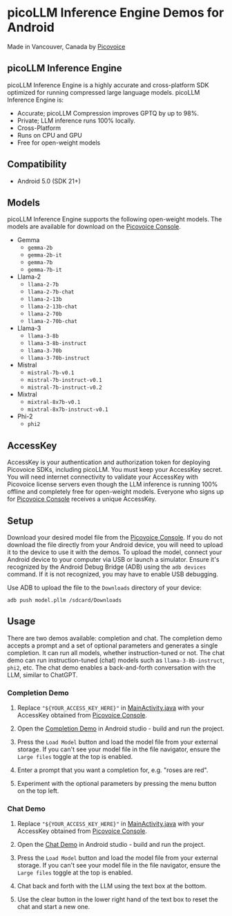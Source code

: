 # picoLLM Inference Engine Demos for Android

Made in Vancouver, Canada by [Picovoice](https://picovoice.ai)

## picoLLM Inference Engine

picoLLM Inference Engine is a highly accurate and cross-platform SDK optimized for running compressed large language
models. picoLLM Inference Engine is:

- Accurate; picoLLM Compression improves GPTQ by up to 98%.
- Private; LLM inference runs 100% locally.
- Cross-Platform
- Runs on CPU and GPU
- Free for open-weight models

## Compatibility

- Android 5.0 (SDK 21+)

## Models

picoLLM Inference Engine supports the following open-weight models. The models are available for download on the [Picovoice Console](https://console.picovoice.ai/).

- Gemma
    - `gemma-2b`
    - `gemma-2b-it`
    - `gemma-7b`
    - `gemma-7b-it`
- Llama-2
    - `llama-2-7b`
    - `llama-2-7b-chat`
    - `llama-2-13b`
    - `llama-2-13b-chat`
    - `llama-2-70b`
    - `llama-2-70b-chat`
- Llama-3
    - `llama-3-8b`
    - `llama-3-8b-instruct`
    - `llama-3-70b`
    - `llama-3-70b-instruct`
- Mistral
    - `mistral-7b-v0.1`
    - `mistral-7b-instruct-v0.1`
    - `mistral-7b-instruct-v0.2`
- Mixtral
    - `mixtral-8x7b-v0.1`
    - `mixtral-8x7b-instruct-v0.1`
- Phi-2
  - `phi2`

## AccessKey

AccessKey is your authentication and authorization token for deploying Picovoice SDKs, including picoLLM.
You must keep your AccessKey secret. You will need internet connectivity to validate your AccessKey with
Picovoice license servers even though the LLM inference is running 100% offline and completely free for
open-weight models. Everyone who signs up for [Picovoice Console](https://console.picovoice.ai/) receives a unique AccessKey.

## Setup

Download your desired model file from the [Picovoice Console](https://console.picovoice.ai/). If you do not download the file directly from your Android device, you will need to upload it to the device to use it with the demos. To upload the model, connect your Android device to your computer via USB or launch a simulator. Ensure it's recognized by the Android Debug Bridge (ADB) using the `adb devices` command. If it is not recognized, you may have to enable USB debugging.

Use ADB to upload the file to the `Downloads` directory of your device:
```console
adb push model.pllm /sdcard/Downloads
```

## Usage

There are two demos available: completion and chat. The completion demo accepts a prompt and a set of optional
parameters and generates a single completion. It can run all models, whether instruction-tuned or not. The chat demo can
run instruction-tuned (chat) models such as `llama-3-8b-instruct`, `phi2`, etc. The chat demo enables a back-and-forth
conversation with the LLM, similar to ChatGPT.

### Completion Demo

1. Replace `"${YOUR_ACCESS_KEY_HERE}"` in [MainActivity.java](Completion/picollm-completion-demo/src/main/java/ai/picovoice/picollmcompletiondemo/MainActivity.java)
with your AccessKey obtained from [Picovoice Console](https://console.picovoice.ai/).

2. Open the [Completion Demo](Completion) in Android studio - build and run the project.

3. Press the `Load Model` button and load the model file from your external storage. If you can't see your model file in the file navigator, ensure the `Large files` toggle at the top is enabled.

4. Enter a prompt that you want a completion for, e.g. "roses are red".

5. Experiment with the optional parameters by pressing the menu button on the top left.

### Chat Demo

1. Replace `"${YOUR_ACCESS_KEY_HERE}"` in [MainActivity.java](Chat/picollm-chat-demo/src/main/java/ai/picovoice/picollmchatdemo/MainActivity.java)
with your AccessKey obtained from [Picovoice Console](https://console.picovoice.ai/).

2. Open the [Chat Demo](Chat) in Android studio - build and run the project.

3. Press the `Load Model` button and load the model file from your external storage. If you can't see your model file in the file navigator, ensure the `Large files` toggle at the top is enabled.

4. Chat back and forth with the LLM using the text box at the bottom.

5. Use the clear button in the lower right hand of the text box to reset the chat and start a new one.

